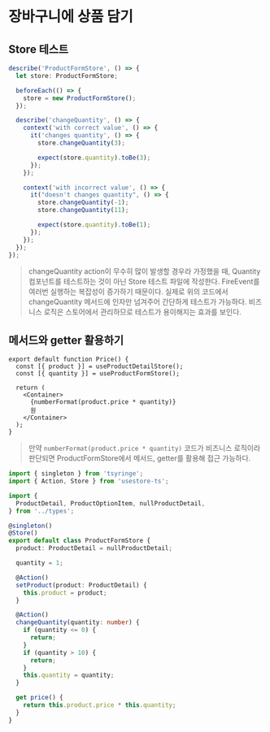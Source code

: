 # 장바구니에 상품 담기

## Store 테스트

```typescript
describe('ProductFormStore', () => {
  let store: ProductFormStore;

  beforeEach(() => {
    store = new ProductFormStore();
  });

  describe('changeQuantity', () => {
    context('with correct value', () => {
      it('changes quantity', () => {
        store.changeQuantity(3);

        expect(store.quantity).toBe(3);
      });
    });

    context('with incorrect value', () => {
      it("doesn't changes quantity", () => {
        store.changeQuantity(-1);
        store.changeQuantity(11);

        expect(store.quantity).toBe(1);
      });
    });
  });
});
```

> changeQuantity action이 무수히 많이 발생할 경우라 가정했을 때, Quantity 컴포넌트를 테스트하는 것이 아닌 Store 테스트 파일에 작성한다.
> FireEvent를 여러번 실행하는 복잡성이 증가하기 때문이다. 실제로 위의 코드에서 changeQuantity 메서드에 인자만 넘겨주어 간단하게 테스트가 가능하다.
> 비즈니스 로직은 스토어에서 관리하므로 테스트가 용이해지는 효과를 보인다.

## 메서드와 getter 활용하기

```tsx
export default function Price() {
  const [{ product }] = useProductDetailStore();
  const [{ quantity }] = useProductFormStore();

  return (
    <Container>
      {numberFormat(product.price * quantity)}
      원
    </Container>
  );
}
```

> 만약 `numberFormat(product.price * quantity)` 코드가 비즈니스 로직이라 판단되면 ProductFormStore에서
> 메서드, getter를 활용해 접근 가능하다.

```typescript
import { singleton } from 'tsyringe';
import { Action, Store } from 'usestore-ts';

import {
  ProductDetail, ProductOptionItem, nullProductDetail,
} from '../types';

@singleton()
@Store()
export default class ProductFormStore {
  product: ProductDetail = nullProductDetail;

  quantity = 1;

  @Action()
  setProduct(product: ProductDetail) {
    this.product = product;
  }

  @Action()
  changeQuantity(quantity: number) {
    if (quantity <= 0) {
      return;
    }
    if (quantity > 10) {
      return;
    }
    this.quantity = quantity;
  }

  get price() {
    return this.product.price * this.quantity;
  }
}
```
